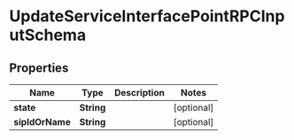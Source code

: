 
# UpdateServiceInterfacePointRPCInputSchema

## Properties
Name | Type | Description | Notes
------------ | ------------- | ------------- | -------------
**state** | **String** |  |  [optional]
**sipIdOrName** | **String** |  |  [optional]



